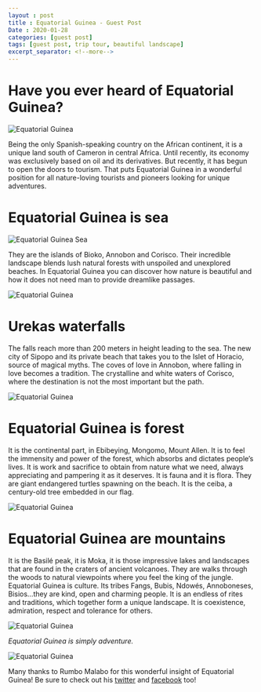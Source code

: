 ```yaml
---
layout : post
title : Equatorial Guinea - Guest Post
Date : 2020-01-28
categories: [guest post]
tags: [guest post, trip tour, beautiful landscape]
excerpt_separator: <!--more-->
---
```


# Have you ever heard of Equatorial Guinea?

<img class="d-block w-100 img-fluid" src="/assets/guest-post/Equatorial-Guinea/03.jpg" alt="Equatorial Guinea">

Being the only Spanish-speaking country on the African continent, it is a unique land south of Cameron in central Africa. Until recently, its economy was exclusively based on oil and its derivatives. But recently, it has begun to open the doors to tourism. That puts Equatorial Guinea in a wonderful position for all nature-loving tourists and pioneers looking for unique adventures.

<!--more-->

# Equatorial Guinea is sea

<img class="d-block w-100 img-fluid" src="/assets/guest-post/Equatorial-Guinea/02.jpeg" alt="Equatorial Guinea Sea">

They are the islands of Bioko, Annobon and Corisco. Their incredible landscape blends lush natural forests with unspoiled and unexplored beaches. In Equatorial Guinea you can discover how nature is beautiful and how it does not need man to provide dreamlike passages. 

<img class="d-block w-100 img-fluid" src="/assets/guest-post/Equatorial-Guinea/04.jpg" alt="Equatorial Guinea">

# Urekas waterfalls 

The falls reach more than 200 meters in height leading to the sea. The new city of Sipopo and its private beach that takes you to the Islet of Horacio, source of magical myths. The coves of love in Annobon, where falling in love becomes a tradition. The crystalline and white waters of Corisco, where the destination is not the most important but the path.

<img class="d-block w-100 img-fluid" src="/assets/guest-post/Equatorial-Guinea/06.jpeg" alt="Equatorial Guinea">

# Equatorial Guinea is forest

It is the continental part, in Ebibeying, Mongomo, Mount Allen. It is to feel the immensity and power of the forest, which absorbs and dictates people’s lives. It is work and sacrifice to obtain from nature what we need, always appreciating and pampering it as it deserves. It is fauna and it is flora. They are giant endangered turtles spawning on the beach. It is the ceiba, a century-old tree embedded in our flag.

<img class="d-block w-100 img-fluid" src="/assets/guest-post/Equatorial-Guinea/01.jpg" alt="Equatorial Guinea">

# Equatorial Guinea are mountains 

It is the Basilé peak, it is Moka, it is those impressive lakes and landscapes that are found in the craters of ancient volcanoes. They are walks through the woods to natural viewpoints where you feel the king of the jungle.
Equatorial Guinea is culture. Its tribes Fangs, Bubis, Ndowés, Annoboneses, Bisios…they are kind, open and charming people. It is an endless of rites and traditions, which together form a unique landscape. It is coexistence, admiration, respect and tolerance for others.

<img class="d-block w-100 img-fluid" src="/assets/guest-post/Equatorial-Guinea/07.jpeg" alt="Equatorial Guinea">

_Equatorial Guinea is simply adventure._

<img class="d-block w-100 img-fluid" src="/assets/guest-post/Equatorial-Guinea/05.jpg" alt="Equatorial Guinea">

Many thanks to Rumbo Malabo for this wonderful insight of Equatorial Guinea! Be sure to check out his [twitter](https://twitter.com/RumboMalabo) and [facebook](https://www.facebook.com/RumboMalabo-103678034359087/) too!